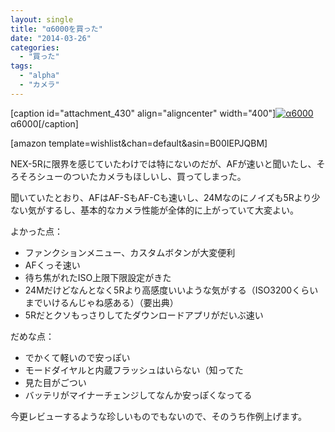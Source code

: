 ```yaml
---
layout: single
title: "α6000を買った"
date: "2014-03-26"
categories: 
  - "買った"
tags: 
  - "alpha"
  - "カメラ"
---
```


\[caption id="attachment\_430" align="aligncenter" width="400"\][![α6000](https://blog.naotaco.com/assets/images/posts/2014/03/DSC06492-400x265.jpg)](https://blog.naotaco.com/assets/images/posts/2014/03/DSC06492.jpg) α6000\[/caption\]

\[amazon template=wishlist&chan=default&asin=B00IEPJQBM\]

NEX-5Rに限界を感じていたわけでは特にないのだが、AFが速いと聞いたし、そろそろシューのついたカメラもほしいし、買ってしまった。

聞いていたとおり、AFはAF-SもAF-Cも速いし、24Mなのにノイズも5Rより少ない気がするし、基本的なカメラ性能が全体的に上がっていて大変よい。

よかった点：

- ファンクションメニュー、カスタムボタンが大変便利
- AFくっそ速い
- 待ち焦がれたISO上限下限設定がきた
- 24Mだけどなんとなく5Rより高感度いいような気がする（ISO3200くらいまでいけるんじゃね感ある）（要出典）
- 5Rだとクソもっさりしてたダウンロードアプリがだいぶ速い

だめな点：

- でかくて軽いので安っぽい
- モードダイヤルと内蔵フラッシュはいらない（知ってた
- 見た目がごつい
- バッテリがマイナーチェンジしてなんか安っぽくなってる

今更レビューするような珍しいものでもないので、そのうち作例上げます。
